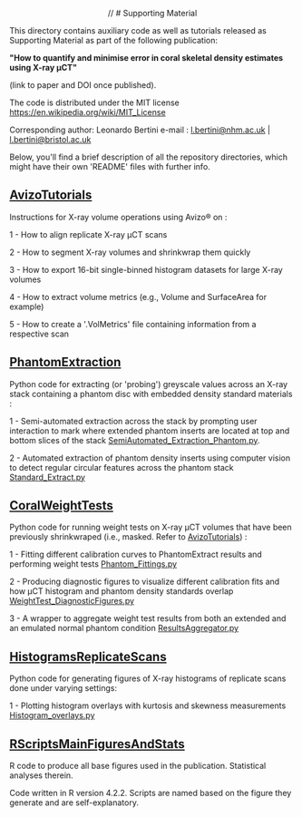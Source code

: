<p align="center">
// # Supporting Material
</p>

This directory contains auxiliary code as well as tutorials released as Supporting Material as part of the following publication:

**"How to quantify and minimise error in coral skeletal density estimates using X-ray µCT"**

(link to paper and DOI once published).

The code is distributed under the MIT license https://en.wikipedia.org/wiki/MIT_License

Corresponding author: Leonardo Bertini 
e-mail :  l.bertini@nhm.ac.uk  | l.bertini@bristol.ac.uk

Below, you'll find a brief description of all the repository directories, which might have their own 'README' files with further info.

## [AvizoTutorials](https://github.com/LeoBertiniNHM/CoralMethodsPaper/blob/main/AvizoTutorials)

Instructions for X-ray volume operations using Avizo® on :

1 - How to align replicate X-ray µCT scans

2 - How to segment X-ray volumes and shrinkwrap them quickly

3 - How to export 16-bit single-binned histogram datasets for large X-ray volumes

4 - How to extract volume metrics (e.g., Volume and SurfaceArea for example)

5 - How to create a '.VolMetrics' file containing information from a respective scan

## [PhantomExtraction](https://github.com/LeoBertiniNHM/CoralMethodsPaper/blob/main/PhantomExtraction)

Python code for extracting (or 'probing') greyscale values across an X-ray stack containing a phantom disc with embedded density standard materials :

1 - Semi-automated extraction across the stack by prompting user interaction to mark where extended phantom inserts are located at top and bottom slices of the stack [SemiAutomated_Extraction_Phantom.py](https://github.com/LeoBertiniNHM/CoralMethodsPaper/blob/main/PhantomExtraction/SemiAutomated_Extraction_Phantom.py). 

2 - Automated extraction of phantom density inserts using computer vision to detect regular circular features across the phantom stack [Standard_Extract.py](https://github.com/LeoBertiniNHM/CoralMethodsPaper/blob/main/PhantomExtraction/ExtractStandard.py)

## [CoralWeightTests](https://github.com/LeoBertiniNHM/CoralMethodsPaper/blob/main/CoralWeightTests)
Python code for running weight tests on X-ray µCT volumes that have been previously shrinkwraped (i.e., masked. Refer to [AvizoTutorials](https://github.com/LeoBertiniNHM/CoralMethodsPaper/blob/main/AvizoTutorials)) :

1 - Fitting different calibration curves to PhantomExtract results and performing weight tests [Phantom_Fittings.py](https://github.com/LeoBertiniNHM/CoralMethodsPaper/blob/main/CoralWeightTests/Phantom_Fittings.py)

2 - Producing diagnostic figures to visualize different calibration fits and how µCT histogram and phantom density standards overlap [WeightTest_DiagnosticFigures.py](https://github.com/LeoBertiniNHM/CoralMethodsPaper/blob/main/CoralWeightTests/WeightTest_DiagnosticFigures.py)

3 - A wrapper to aggregate weight test results from both an extended and an emulated normal phantom condition [ResultsAggregator.py](https://github.com/LeoBertiniNHM/CoralMethodsPaper/blob/main/CoralWeightTests/ResultsAggregator.py)

## [HistogramsReplicateScans](https://github.com/LeoBertiniNHM/CoralMethodsPaper/blob/main/HistogramsReplicateScans)
Python code for generating figures of X-ray histograms of replicate scans done under varying settings:

1 - Plotting histogram overlays with kurtosis and skewness measurements [Histogram_overlays.py](https://github.com/LeoBertiniNHM/CoralMethodsPaper/blob/main/HistogramsReplicateScans/Histogram_overlays.py)

## [RScriptsMainFiguresAndStats](https://github.com/LeoBertiniNHM/CoralMethodsPaper/blob/main/RScriptsMainFiguresAndStats)
R code to produce all base figures used in the publication. Statistical analyses therein. 

Code written in R version 4.2.2.
Scripts are named based on the figure they generate and are self-explanatory. 


